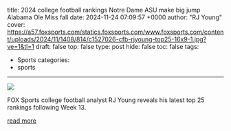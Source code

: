 title: 2024 college football rankings Notre Dame ASU make big jump Alabama Ole Miss fall
date: 2024-11-24 07:09:57 +0000
author: "RJ Young"
cover: https://a57.foxsports.com/statics.foxsports.com/www.foxsports.com/content/uploads/2024/11/1408/814/c1527026-cfb-rjyoung-top25-16x9-1.jpg?ve=1&tl=1
draft: false
top: false
type: post
hide: false
toc: false
tags:
  - Sports
categories:
  - sports
---

![](https://a57.foxsports.com/statics.foxsports.com/www.foxsports.com/content/uploads/2024/11/1408/814/c1527026-cfb-rjyoung-top25-16x9-1.jpg?ve=1&tl=1)

FOX Sports college football analyst RJ Young reveals his latest top 25 rankings following Week 13.

[read more](https://www.foxsports.com/stories/college-football/2024-college-football-rankings-notre-dame-asu-make-big-jump-alabama-ole-miss-fall)
